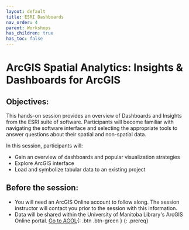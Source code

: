 ```yaml
---
layout: default
title: ESRI Dashboards
nav_order: 4
parent: Workshops
has_children: true
has_toc: false
---
```

# ArcGIS Spatial Analytics: Insights & Dashboards for ArcGIS

## Objectives:

This hands-on session provides an overview of Dashboards and Insights from the ESRI suite of software. Participants will become familiar with navigating the software interface and selecting the appropriate tools to answer questions about their spatial and non-spatial data.  

In this session, participants will:  
- Gain an overview of dashboards and popular visualization strategies  
- Explore ArcGIS interface  
- Load and symbolize tabular data to an existing project  
  

## Before the session:
- You will need an ArcGIS Online account to follow along. The session instructor will contact you prior to the session with this information.  
- Data will be shared within the University of Manitoba Library's ArcGIS Online portal. [Go to AGOL](https://univmb.maps.arcgis.com/apps/opsdashboard/index.html){: .btn .btn-green }
{: .prereq}




